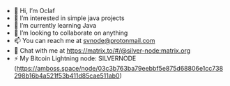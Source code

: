 - 👋 Hi, I’m Oclaf
- 👀 I’m interested in simple java projects
- 🌱 I’m currently learning Java
- 💞️ I’m looking to collaborate on anything
- 📫 You can reach me at svnode@protonmail.com
- 💬 Chat with me at https://matrix.to/#/@silver-node:matrix.org
- ⚡ My Bitcoin Lightning node: SILVERNODE (https://amboss.space/node/03c3b763ba79eebbf5e875d68806e1cc738298b16b4a521f53b411d85cae511ab0)

<!---
SVNODE/SVNODE is a ✨ special ✨ repository because its `README.md` (this file) appears on your GitHub profile.
You can click the Preview link to take a look at your changes.
--->
